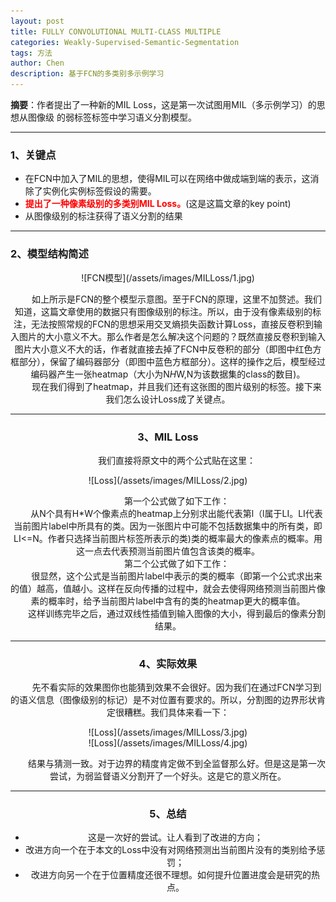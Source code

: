 ```yaml
---
layout: post
title: FULLY CONVOLUTIONAL MULTI-CLASS MULTIPLE
categories: Weakly-Supervised-Semantic-Segmentation
tags: 方法
author: Chen
description: 基于FCN的多类别多示例学习
---
```


**摘要**：作者提出了一种新的MIL Loss，这是第一次试图用MIL（多示例学习）的思想从图像级
的弱标签标签中学习语义分割模型。

---

### 1、关键点
* 在FCN中加入了MIL的思想，使得MIL可以在网络中做成端到端的表示，这消除了实例化实例标签假设的需要。
* <font color=red><b>提出了一种像素级别的多类别MIL Loss。</b></font>(这是这篇文章的key point)
* 从图像级别的标注获得了语义分割的结果

---

### 2、模型结构简述
<div align=center>
![FCN模型](/assets/images/MILLoss/1.jpg)

&emsp;&emsp;如上所示是FCN的整个模型示意图。至于FCN的原理，这里不加赘述。我们知道，这篇文章使用的数据只有图像级别的标注。所以，由于没有像素级别的标注，无法按照常规的FCN的思想采用交叉熵损失函数计算Loss，直接反卷积到输入图片的大小意义不大。那么作者是怎么解决这个问题的？既然直接反卷积到输入图片大小意义不大的话，作者就直接去掉了FCN中反卷积的部分（即图中红色方框部分），保留了编码器部分（即图中蓝色方框部分）。这样的操作之后，模型经过编码器产生一张heatmap（大小为N*H*W,N为该数据集的class的数目)。<br>
&emsp;&emsp;现在我们得到了heatmap，并且我们还有这张图的图片级别的标签。接下来我们怎么设计Loss成了关键点。

---

### 3、MIL Loss
&emsp;&emsp;我们直接将原文中的两个公式贴在这里：
<div align=center>
![Loss](/assets/images/MILLoss/2.jpg)

&emsp;&emsp;第一个公式做了如下工作：<br>
&emsp;&emsp;从N个具有H*W个像素点的heatmap上分别求出能代表第l（l属于LI。LI代表当前图片label中所具有的类。因为一张图片中可能不包括数据集中的所有类，即LI<=N。作者只选择当前图片标签所表示的类)类的概率最大的像素点的概率。用这一点去代表预测当前图片值包含该类的概率。<br>
&emsp;&emsp;第二个公式做了如下工作：<br>
&emsp;&emsp;很显然，这个公式是当前图片label中表示的类的概率（即第一个公式求出来的值）越高，值越小。这样在反向传播的过程中，就会去使得网络预测当前图片像素的概率时，给予当前图片label中含有的类的heatmap更大的概率值。<br>
&emsp;&emsp;这样训练完毕之后，通过双线性插值到输入图像的大小，得到最后的像素分割结果。

---

### 4、实际效果
&emsp;&emsp;先不看实际的效果图你也能猜到效果不会很好。因为我们在通过FCN学习到的语义信息（图像级别的标记）是不对位置有要求的。所以，分割图的边界形状肯定很糟糕。我们具体来看一下：
<div align=center>
![Loss](/assets/images/MILLoss/3.jpg)

<div align=center>
![Loss](/assets/images/MILLoss/4.jpg)

&emsp;&emsp;结果与猜测一致。对于边界的精度肯定做不到全监督那么好。但是这是第一次尝试，为弱监督语义分割开了一个好头。这是它的意义所在。

---

### 5、总结
* 这是一次好的尝试。让人看到了改进的方向；
* 改进方向一个在于本文的Loss中没有对网络预测出当前图片没有的类别给予惩罚；
* 改进方向另一个在于位置精度还很不理想。如何提升位置进度会是研究的热点。
